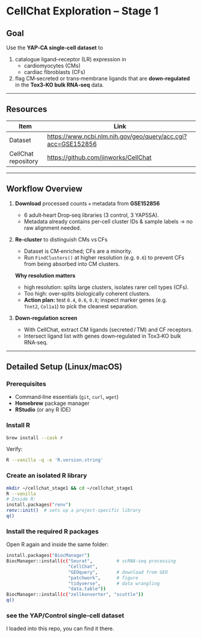 # CellChat Exploration – Stage 1

## Goal  
Use the **YAP‑CA single‑cell dataset** to  

1. catalogue ligand–receptor (LR) expression in  
   - cardiomyocytes (CMs)  
   - cardiac fibroblasts (CFs)  
2. flag CM‑secreted or trans‑membrane ligands that are **down‑regulated** in the **Tox3‑KO bulk RNA‑seq** data.

---

## Resources  
| Item | Link |
|------|------|
| Dataset | <https://www.ncbi.nlm.nih.gov/geo/query/acc.cgi?acc=GSE152856> |
| CellChat repository | <https://github.com/jinworks/CellChat> |

---

## Workflow Overview

1. **Download** processed counts + metadata from **GSE152856**  
   * 6 adult‑heart Drop‑seq libraries (3 control, 3 YAP5SA).  
   * Metadata already contains per‑cell cluster IDs & sample labels → no raw alignment needed.

2. **Re‑cluster** to distinguish CMs vs CFs  
   * Dataset is CM‑enriched; CFs are a minority.  
   * Run `FindClusters()` at higher resolution (e.g. `0.6`) to prevent CFs from being absorbed into CM clusters.  

   **Why resolution matters**  
   * high resolution: splits large clusters, isolates rarer cell types (CFs).  
   * Too high: over‑splits biologically coherent clusters.  
   * **Action plan:** test `0.4`, `0.6`, `0.8`; inspect marker genes (e.g. `Tnnt2`, `Col1a1`) to pick the cleanest separation.

3. **Down‑regulation screen**  
   * With CellChat, extract CM ligands (secreted / TM) and CF receptors.  
   * Intersect ligand list with genes down‑regulated in Tox3‑KO bulk RNA‑seq.

---

## Detailed Setup (Linux/macOS)

### Prerequisites  
* Command‑line essentials (`git`, `curl`, `wget`)  
* **Homebrew** package manager  
* **RStudio** (or any R IDE)  

### Install R

```bash
brew install --cask r
```
Verify:

```bash
R --vanilla -q -e 'R.version.string'
```
### Create an isolated R library
```bash
mkdir ~/cellchat_stage1 && cd ~/cellchat_stage1
R --vanilla
# Inside R:
install.packages("renv")
renv::init()  # sets up a project-specific library
q()
```
### Install the required R packages
Open R again and inside the same folder:
```bash
install.packages("BiocManager")
BiocManager::install(c("Seurat",         # scRNA‑seq processing
                       "CellChat",       
                       "GEOquery",       # download from GEO
                       "patchwork",      # figure 
                       "tidyverse",      # data wrangling
                       "data.table"))
BiocManager::install(c("zellkonverter", "scuttle"))
q()
```
### see the YAP/Control single-cell dataset
I loaded into this repo, you can find it there.
